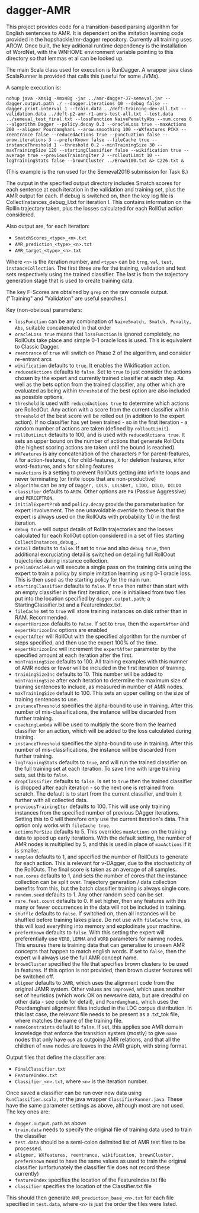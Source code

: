 # dagger-AMR

This project provides code for a transition-based parsing algorithm for English sentences to AMR. It is dependent on the imitation learning code provided in the hopshackle/mr-dagger repository. Currently all training uses AROW. Once built, the key aditional runtime dependency is the installation of WordNet, with the WNHOME environment variable pointing to this directory so that lemmas et al can be looked up.

The main Scala class used for execution is RunDagger. A wrapper java class ScalaRunner is provided that calls this (useful for some JVMs).

A sample execution is:
```
nohup java -Xms1g -Xmx48g -jar ../amr-dagger-J7-semeval.jar --dagger.output.path ./ --dagger.iterations 10 --debug false --dagger.print.interval 1 --train.data ../deft-training-dev-all.txt --validation.data ../deft-p2-amr-r1-amrs-test-all.txt --test.data ../semeval_test_final.txt --lossFunction NaivePenaltyAbs --num.cores 8 --algorithm Dagger --policy.decay 0.3 --oracleLoss true --maxActions 200 --aligner Pourdamghani --arow.smoothing 100 --WXfeatures PCKX --reentrance false --reducedActions true --punctuation false --arow.iterations 3 --preferKnown false --fileCache true --instanceThreshold 1 --threshold 0.2 --minTrainingSize 30 --maxTrainingSize 120 --startingClassifier false --wikification true --average true --previousTrainingIter 2 --rolloutLimit 10 --logTrainingStats false --brownCluster ../Brown100.txt &> C226.txt &
```

(This example is the run used for the Semeval2016 submission for Task 8.)

The output in the specified output directory includes Smatch scores for each sentence at each iteration in the validation and training set, plus the AMR output for each. If debug is switched on, then the key log file is CollectInstances_debug_I.txt for iteration I. This contains information on the RollIn trajectory taken, plus the losses calculated for each RollOut action considered.

Also output are, for each iteration:
* `SmatchScores_<type>_<n>.txt`
* `AMR_prediction_<type>_<n>.txt`
* `AMR_target_<type>_<n>.txt`

Where `<n>` is the iteration number, and `<type>` can be `trng`, `val`, `test`, `instanceCollection`. The first three are for the training, validation and test sets respectively using the trained classifier. The last is from the trajectory generation stage that is used to create training data.

The key F-Scores are obtained by `grep` on the raw console output. ("Training" and "Validation" are useful searches.)

Key (non-obvious) parameters:
* `lossFunction` can be any combination of `NaiveSmatch, Smatch, Penalty, Abs`, suitable concatenated in that order
* `oracleLoss true` means that `lossFunction` is ignored completely, no RollOuts take place and simple 0-1 oracle loss is used. This is equivalent to Classic Dagger.
* `reentrance` of `true` will switch on Phase 2 of the algorithm, and consider re-entrant arcs
* `wikification` defaults to `true`. It enables the Wikification action.
* `reducedActions` defaults to `false`. Set to `true` to just consider the actions chosen by the expert and currently trained classifier at each step. As well as the bets option from the trained classifier, any other which are evaluated as being within `threshold` of the best option are also included as possible options.
* `threshold` is used with `reducedActions true` to determine which actions are RolledOut. Any action with a score from the current classifier within `threshold` of the best score will be rolled out (in addition to the expert action). If no classifier has yet been trained - so in the first iteration - a random number of actions are taken (defined by `rolloutLimit`).
* `rollOutLimit` defaults to 100, and is used with `reducedActions true`. It sets an upper bound on the number of actions that generate RollOuts (the highest scoring actions are taken until the bound is reached).
* `WXFeatures` is any concatenation of the characters `P` for parent-features, `A` for action-features, `C` for child-features, `X` for deletion features, `W` for word-features, and `S` for sibling features
* `maxActions` is a setting to prevent RollOuts getting into infinite loops and never terminating (or finite loops that are non-productive)
* `algorithm` can be any of `Dagger, LOLS, LOLSDet, LIDO, DILO, DILDO`
* `classifier` defaults to `AROW`. Other options are `PA` (Passive Aggressive) and `PERCEPTRON`.
* `initialExpertProb` and `policy.decay` provide the parameterisation for expert involvement. The one unavoidable override to these is that the expert is always used on the RollOuts with probability 1.0 in the first iteration.
* `debug true` will output details of RollIn trajectories and the losses calculated for each RollOut option considered in a set of files starting `CollectInstances_debug_`.
* `detail` defaults to `false`. If set to `true` and also `debug true`, then additional excruciating detail is switched on detailing full RollOout trajectories during instance collection.
* `prelimOracleRun` will execute a single pass on the training data using the expert to train a policy by simple imitation learning using 0-1 oracle loss. This is then used as the starting policy for the main run.
* `startingClassifier` defaults to `false`. If `true` then rather than start with an empty classifier in the first iteration, one is initialised from two files put into the location specified by `dagger.output.path`; a StartingClassifier.txt and a FeatureIndex.txt.
* `fileCache` set to `true` will store training instances on disk rather than in RAM. Recommended.
* `expertHorizon` defaults to `false`. If set to `true`, then the `expertAfter` and `expertHorizonInc` options are enabled 
* `expertAfter` will RollOut with the specified algorithm for the number of steps specified, and then use the expert 100% of the time.
* `expertHorizonInc` will increment the `expertAfter` parameter by the specified amount at each iteration after the first.
* `minTrainingSize` defaults to 100. All training examples with this numner of AMR nodes or fewer will be included in the first iteration of training.
* `trainingSizeInc` defaults to 10. This number will be added to `minTrainingSize` after each iteration to determine the maximum size of training sentences to include, as measured in number of AMR nodes.
* `maxTrainingSize` default to 100. This sets an upper ceiling on the size of training sentences to use.
* `instanceThreshold` specifies the alpha-bound to use in training. After this number of mis-classifications, the instance will be discarded from further training.
* `coachingLambda` will be used to multiply the score from the learned classifier for an action, which will be added to the loss calculated during training.
* `instanceThreshold` specifies the alpha-bound to use in training. After this number of mis-classifications, the instance will be discarded from further training.
* `logTrainingStats` defaults to `true`, and will run the trained classifier on the full training set at each iteration. To save time with large training sets, set this to `false`.
* `dropClassifier` defaults to `false`. Is set to `true` then the trained classifier is dropped after each iteration - so the next one is retrained from scratch. The default is to start from the current classifier, and train it further with all collected data.
* `previousTrainingIter` defaults to 100. This will use only training instances from the specified number of previous DAgger iterations. Setting this to 0 will therefore only use the current iteration's data. This option only works with `fileCache true`.
* `actionsPerSize` defaults to 5. This overrides `maxActions` on the training data to speed up early iterations. With the default setting, the number of AMR nodes is multiplied by 5, and this is used in place of `maxActions` if it is smaller.
* `samples` defaults to 1, and specified the number of RollOuts to generate for each action. This is relevant for v-DAgger, due to the stochasticity of the RollOuts. The final score is taken as an average of all samples.
* `num.cores` defaults to 1, and sets the number of cores that the instance collection can be split over. Trajectory generation / data collection benefits from this, but the batch classifier training is always single core.
* `random.seed` defaults to 1. Any other random seed can be set.
* `rare.feat.count` defaults to 0. If set higher, then any features with this many or fewer occurrences in the data will not be included in training.
* `shuffle` defaults to `false`. If switched on, then all instances will be shuffled before training takes place. Do not use with `fileCache true`, as this will load everything into memory and explodinate your machine.
* `preferKnown` defaults to `false`. With this setting the expert will preferentially use `VERB`, `LEMMA` and `WORD` parameters for naming nodes. This ensures there is training data that can generalise to unseen AMR concepts that happen to match english words. If set to `false`, then the expert will always use the full AMR concept name.
* `brownCluster` specified the file that specifies brown clusters to be used in features. If this option is not provided, then brown cluster features will be switched off.
* `aligner` defaults to `JAMR`, which uses the alignment code from the original JAMR system. Other values are `improved`, which uses another set of heuristics (which work OK on newswire data, but are dreadful on other data - see code for detail), and `Pourdamghani`, which uses the Pourdamghani alignment files included in the LDC corpus distribution. In this last case, the relevant file needs to be present as a <name>.txt_tok file, where <name> matches the name of the training file.
* `nameConstraints` default to `false`. If set, this applies soe AMR domain knowledge that enforce the transition system (mostly) to give `name` nodes that only have `opN` as outgoing AMR relations, and that all the children of `name` nodes are leaves in the AMR graph, with string format.

Output files that define the classifier are:
* `FinalClassifier.txt`
* `FeatureIndex.txt`
* `Classifier_<n>.txt`, where `<n>` is the iteration number.

Once saved a classifier can be run over new data using `RunClassifier.scala`, or the java wrapper `ClassifierRunner.java`. These have the same parameter settings as above, although most are not used. The key ones are:

* `dagger.output.path` as above
* `train.data` needs to specify the original file of training data used to train the classifier
* `test.data` should be a semi-colon delimited list of AMR test files to be processed.
* `aligner, WXfeatures, reentrance, wikification, brownCluster, preferKnown` need to have the same values as used to train the original classifier (unfortunately the classifier file does not record these currently)
* `featureIndex` specifies the location of the FeatureIndex.txt file
* `classifier` specifies the location of the Classifier.txt file

This should then generate `AMR_prediction_base_<n>.txt` for each file specified in `test.data`, where `<n>` is just the order the files were listed.
